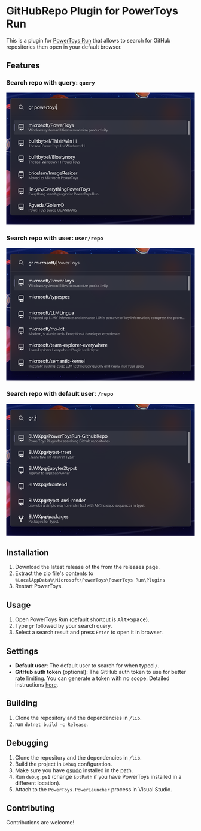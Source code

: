 # GitHubRepo Plugin for PowerToys Run

This is a plugin for [PowerToys Run](https://aka.ms/PowerToysOverview_PowerToysRun) that allows to search for GitHub repositories then open in your default browser.

## Features

### Search repo with query: `query`

![Search repo with query](./assets/repo.png)

### Search repo with user: `user/repo`

![Search repo with user](./assets/user.png)

### Search repo with default user: `/repo`

![Search repo with default user](./assets/default_user.png)

## Installation

1. Download the latest release of the from the releases page.
2. Extract the zip file's contents to `%LocalAppData%\Microsoft\PowerToys\PowerToys Run\Plugins`
3. Restart PowerToys.

## Usage

1. Open PowerToys Run (default shortcut is <kbd>Alt+Space</kbd>).
2. Type `gr` followed by your search query.
3. Select a search result and press `Enter` to open it in browser.

## Settings

- **Default user**: The default user to search for when typed `/`.
- **GitHub auth token** (optional): The GitHub auth token to use for better rate limiting. You can generate a token with no scope. Detailed instructions [here](https://docs.github.com/en/authentication/keeping-your-account-and-data-secure/managing-your-personal-access-tokens#creating-a-personal-access-token-classic).

## Building

1. Clone the repository and the dependencies in `/lib`.
2. run `dotnet build -c Release`.

## Debugging

1. Clone the repository and the dependencies in `/lib`.
2. Build the project in `Debug` configuration.
3. Make sure you have [gsudo](https://github.com/gerardog/gsudo) installed in the path.
4. Run `debug.ps1` (change `$ptPath` if you have PowerToys installed in a different location).
5. Attach to the `PowerToys.PowerLauncher` process in Visual Studio.

## Contributing

Contributions are welcome!

